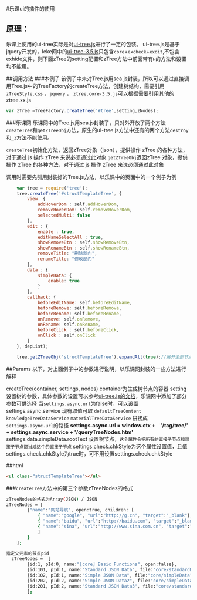 #乐课ui的插件的使用

## 原理：
乐课上使用的ui-tree实际是对[ui-tree.js](http://www.ztree.me/v3/api.php)进行了一定的包装。
ui-tree.js是基于jquery开发的，leke网中的[ui-tree-3.5.js](http://tutor.leke.cn/scripts/common/ui/ui-tree/ui-tree-3.5.js)只包含`core`+`excheck`+`exdit`,不包含exhide文件，则下面zTree的setting配置和zTree方法中前面带有`H`的方法和设置均不能用。

##调用方法
###本例子
该例子中未对Tree.js用sea.js封装，所以可以通过直接调用Tree.js中的TreeFactory的createTree方法，创建树结构，需要引用`zTreeStyle.css` ，`jquery` ， `ztree.core-3.5.js`可以根据需要引用其他的ztree.xx.js

```javascript
var zTree =TreeFactory.createTree('#tree',setting,zNodes);
```
###乐课网
乐课网中的Tree.js用sea.js封装了，只对外开放了两个方法`createTree`和`getZTreeObj`方法，原生的ui-tree.js方法中还有的两个方法`destroy`和`_z`方法不能使用。


`createTree`初始化方法，返回zTree对象（json），提供操作 zTree 的各种方法，对于通过 js 操作 zTree 来说必须通过此对象
`getZTreeObj`返回zTree 对象，提供操作 zTree 的各种方法，对于通过 js 操作 zTree 来说必须通过此对象


调用时需要先引用封装好的Tree.js方法，以乐课中的页面中的一个例子为例

```javascript
	var tree = require('tree');
	tree.createTree('#structTemplateTree', {
	  	view: {
		  	addHoverDom : self.addHoverDom,
			removeHoverDom: self.removeHoverDom,
			selectedMulti: false
		},
		edit : {
			enable : true,
			editNameSelectAll : true,
			showRemoveBtn : self.showRemoveBtn,
			showRenameBtn : self.showRenameBtn,
			removeTitle: "删除部门",
			renameTitle: "修改部门"
		},
	  	data : {
			simpleData: {
				enable: true
			}
	  	},
		callback: {
			beforeEditName: self.beforeEditName,
			beforeRemove: self.beforeRemove,
			beforeRename: self.beforeRename,
			onRemove: self.onRemove,
			onRename: self.onRename,
			beforeClick : self.beforeClick,
			onClick : self.onClick
		}
	}, depList);

	tree.getZTreeObj('structTemplateTree').expandAll(true);//展开全部节点

```
##Params
以下，对上面例子中的参数进行说明，以乐课网封装的一些方法进行解释

createTree(container, settings, nodes)
container为生成树节点的容器
setting设置树的参数，具体参数的设置可以参考[ui-tree.js的文档](http://www.ztree.me/v3/api.php)，乐课网中添加了部分参数可供选择
当`settings.async.url`为false时，可以设置 settings.async.service 现有取值可取 `defaultTreeContent`  `knowledgeTreeDataService`  `materialTreeDataService` 拼接成`settings.async.url`的路径 __settings.async.url = window.ctx +　'/tag/tree/' + settings.async.service + '/queryTreeNodes.htm'__
settings.data.simpleData.rootText 设置根节点，`这个属性会把所有的直接子节点和间接子节点都当成这个的直接子节点`
settings.check.chkStyle为这个属性设置值，且值settings.check.chkStyle为true时，可不用设置settings.check.chkStyle

##html

```html
<ul class="structTemplateTree"></ul>
```

###`createTree`方法中的第三个参数zTreeNodes的格式

~~~ sh
zTreeNodes的格式为Array(JSON) / JSON
zTreeNodes = [
		{"name":"网站导航", open:true, children: [
			{ "name":"google", "url":"http://g.cn", "target":"_blank"},
			{ "name":"baidu", "url":"http://baidu.com", "target":"_blank"},
			{ "name":"sina", "url":"http://www.sina.com.cn", "target":"_blank"}
			]
		}
	];

指定父元素的节点pid
  zTreeNodes =  [
		{id:1, pId:0, name:"[core] Basic Functions", open:false},
		{id:101, pId:1, name:"Standard JSON Data", file:"core/standardData"},
		{id:102, pId:1, name:"Simple JSON Data", file:"core/simpleData"},
		{id:202, pId:2, name:"Simple JSON Data2", file:"core/simpleData"}
		{id:201, pId:2, name:"Standard JSON Data3", file:"core/standardData"},
		];

~~~
